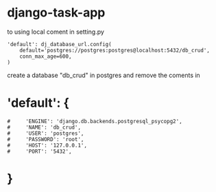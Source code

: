 # django-task-app
to using local coment in setting.py

    'default': dj_database_url.config(
        default='postgres://postgres:postgres@localhost:5432/db_crud',
        conn_max_age=600,
    )
    
  create a database "db_crud" in postgres and remove the coments in
  
  # 'default': {
    #     'ENGINE': 'django.db.backends.postgresql_psycopg2',
    #     'NAME': 'db_crud',
    #     'USER': 'postgres',
    #     'PASSWORD': 'root',
    #     'HOST': '127.0.0.1',
    #     'PORT': '5432',
# }
